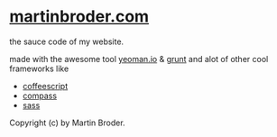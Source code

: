 # [martinbroder.com](http://martinbroder.com/)

the sauce code of my website.

made with the awesome tool [yeoman.io](http://yeoman.io/) & [grunt](http://gruntjs.com/) and alot of other cool frameworks like
 * [coffeescript](http.//coffeescript.org/)
 * [compass](http://compass-style.org/)
 * [sass](http://sass-lang.com/)

Copyright (c) by Martin Broder.
